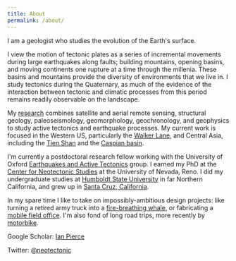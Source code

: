 ```yaml
---
title: About
permalink: /about/
---
```


I am a geologist who studies the evolution of the Earth's surface.

I view the motion of tectonic plates as a series of incremental movements during large earthquakes along faults; building mountains, opening basins, and moving continents one rupture at a time through the millenia. These basins and mountains provide the diversity of environments that we live in. I study tectonics during the Quaternary, as much of the evidence of the interaction between tectonic and climatic processes from this period remains readily observable on the landscape. 

My [research](/research/) combines satellite and aerial remote sensing, structural geology, paleoseismology, geomorphology, geochronology, and geophysics to study active tectonics and earthquake processes. My current work is focused in the Western US, particularly the [Walker Lane](/research/walker/), and Central Asia, including the [Tien Shan](/research/kyrgyz/) and the [Caspian basin](/research/caspian/). 


I'm currently a postdoctoral research fellow working with the University of Oxford [Earthquakes and Active Tectonics](https://www.earth.ox.ac.uk/research-groups/active-tectonics-and-earthquakes-research/) group. I earned my PhD at the [Center for Neotectonic Studies](http://neotectonics.seismo.unr.edu/CNS_index.html) at the University of Nevada, Reno. I did my undergraduate studies at [Humboldt State University](https://geology.humboldt.edu/) in far Northern California, and grew up in [Santa Cruz, California](https://goo.gl/maps/mz88mCLBKzUNepdL6). 

In my spare time I like to take on impossibly-ambitious design projects: like turning a retired army truck into a [fire-breathing whale](/assets/images/whale.jpg), or fabricating a [mobile field office](/assets/images/cyberroamer.jpg). I'm also fond of long road trips, more recently by [motorbike](/assets/images/moto.jpg). 


Google Scholar: [Ian Pierce](https://scholar.google.com/citations?user=bJK4WiAAAAAJ&hl=en) 

Twitter: [@neotectonic](https://twitter.com/neotectonic)

